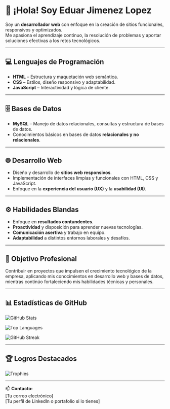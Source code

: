 # 👋 ¡Hola! Soy Eduar Jimenez Lopez

Soy un **desarrollador web** con enfoque en la creación de sitios funcionales, responsivos y optimizados.  
Me apasiona el aprendizaje continuo, la resolución de problemas y aportar soluciones efectivas a los retos tecnológicos.

---

## 💻 Lenguajes de Programación
- **HTML** – Estructura y maquetación web semántica.  
- **CSS** – Estilos, diseño responsivo y adaptabilidad.  
- **JavaScript** – Interactividad y lógica de cliente.  

---

## 🗄️ Bases de Datos
- **MySQL** – Manejo de datos relacionales, consultas y estructura de bases de datos.  
- Conocimientos básicos en bases de datos **relacionales y no relacionales**.  

---

## 🌐 Desarrollo Web
- Diseño y desarrollo de **sitios web responsivos**.  
- Implementación de interfaces limpias y funcionales con HTML, CSS y JavaScript.  
- Enfoque en la **experiencia del usuario (UX)** y la **usabilidad (UI)**.  

---

## ⚙️ Habilidades Blandas
- Enfoque en **resultados contundentes**.  
- **Proactividad** y disposición para aprender nuevas tecnologías.  
- **Comunicación asertiva** y trabajo en equipo.  
- **Adaptabilidad** a distintos entornos laborales y desafíos.  

---

## 🚀 Objetivo Profesional
Contribuir en proyectos que impulsen el crecimiento tecnológico de la empresa, aplicando mis conocimientos en desarrollo web y bases de datos, mientras continúo fortaleciendo mis habilidades técnicas y personales.

---

## 📊 Estadísticas de GitHub

![GitHub Stats](https://github-readme-stats.vercel.app/api?username=EduarJIMG&show_icons=true&theme=tokyonight)  

![Top Languages](https://github-readme-stats.vercel.app/api/top-langs/?username=EduarJIM&layout=compact&theme=tokyonight)  

![GitHub Streak](https://github-readme-streak-stats.herokuapp.com/?user=EduarJIM&theme=tokyonight)

---

## 🏆 Logros Destacados

![Trophies](https://github-profile-trophy.vercel.app/?username=EduarJIM&theme=tokyonight&margin-w=15&no-frame=true)

---

📫 **Contacto:**  
[Tu correo electrónico]  
[Tu perfil de LinkedIn o portafolio si lo tienes]
